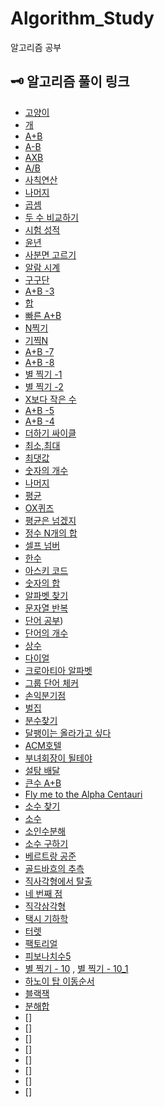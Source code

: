 # Algorithm_Study
알고리즘 공부

## 🗝 알고리즘 풀이 링크
- [고양이](https://github.com/cbq3737/Algorithm_Study/blob/c59352afb1e5b469bd32c0f1b6012fa4be9d1843/src/step1/num_10171.java)
- [개](https://github.com/cbq3737/Algorithm_Study/blob/c59352afb1e5b469bd32c0f1b6012fa4be9d1843/src/step1/num_10172.java)
- [A+B](https://github.com/cbq3737/Algorithm_Study/blob/master/src/step1/num_1000.java)
- [A-B](https://github.com/cbq3737/Algorithm_Study/blob/master/src/step1/num_1001.java)
- [AXB](https://github.com/cbq3737/Algorithm_Study/blob/master/src/step1/num_10998.java)
- [A/B](https://github.com/cbq3737/Algorithm_Study/blob/master/src/step1/num_1008.java)
- [사칙연산](https://github.com/cbq3737/Algorithm_Study/blob/master/src/step1/num_10869.java)
- [나머지](https://github.com/cbq3737/Algorithm_Study/blob/master/src/step1/num_10430.java)
- [곱셈](https://github.com/cbq3737/Algorithm_Study/blob/master/src/step1/num_2588.java)
- [두 수 비교하기](https://github.com/cbq3737/Algorithm_Study/blob/master/src/step2/num_1330.java)
- [시험 성적](https://github.com/cbq3737/Algorithm_Study/blob/master/src/step2/num_9498.java)
- [윤년](https://github.com/cbq3737/Algorithm_Study/blob/master/src/step2/num_2753.java)
- [사분면 고르기](https://github.com/cbq3737/Algorithm_Study/blob/master/src/step2/num_14681.java)
- [알람 시계](https://github.com/cbq3737/Algorithm_Study/blob/master/src/step2/num_2884.java)
- [구구단](https://github.com/cbq3737/Algorithm_Study/blob/master/src/step3/num_2739.java)
- [A+B -3](https://github.com/cbq3737/Algorithm_Study/blob/master/src/step3/num_10950.java)
- [합](https://github.com/cbq3737/Algorithm_Study/blob/master/src/step3/num_8393.java)
- [빠른 A+B](https://github.com/cbq3737/Algorithm_Study/blob/master/src/step3/num_15552.java)
- [N찍기](https://github.com/cbq3737/Algorithm_Study/blob/master/src/step3/num_2741.java)
- [기찍N](https://github.com/cbq3737/Algorithm_Study/blob/master/src/step3/num_2742.java)
- [A+B -7](https://github.com/cbq3737/Algorithm_Study/blob/master/src/step3/num_11021.java)
- [A+B -8](https://github.com/cbq3737/Algorithm_Study/blob/master/src/step3/num_11022.java)
- [별 찍기 -1](https://github.com/cbq3737/Algorithm_Study/blob/master/src/step3/num_2438.java)
- [별 찍기 -2](https://github.com/cbq3737/Algorithm_Study/blob/master/src/step3/num_2439.java)
- [X보다 작은 수](https://github.com/cbq3737/Algorithm_Study/blob/master/src/step3/num_10871.java)
- [A+B -5](https://github.com/cbq3737/Algorithm_Study/blob/master/src/step4/num_10952.java)
- [A+B -4](https://github.com/cbq3737/Algorithm_Study/blob/master/src/step4/num_10951.java)
- [더하기 싸이클](https://github.com/cbq3737/Algorithm_Study/blob/master/src/step4/num_1110.java)
- [최소,최대](https://github.com/cbq3737/Algorithm_Study/blob/master/src/step5/num_10818.java)
- [최댓값](https://github.com/cbq3737/Algorithm_Study/blob/master/src/step5/num_2562.java)
- [숫자의 개수](https://github.com/cbq3737/Algorithm_Study/blob/master/src/step5/num_2577.java)
- [나머지](https://github.com/cbq3737/Algorithm_Study/blob/master/src/step5/num_3052.java)
- [평균](https://github.com/cbq3737/Algorithm_Study/blob/master/src/step5/num_1546.java)
- [OX퀴즈](https://github.com/cbq3737/Algorithm_Study/blob/master/src/step5/num_8958.java)
- [평균은 넘겠지](https://github.com/cbq3737/Algorithm_Study/blob/master/src/step5/num_4344.java)
- [정수 N개의 합](https://github.com/cbq3737/Algorithm_Study/blob/master/src/step6/num_15596.java)
- [셀프 넘버](https://github.com/cbq3737/Algorithm_Study/blob/master/src/step6/num_4673.java)
- [한수](https://github.com/cbq3737/Algorithm_Study/blob/master/src/step6/num_1065.java)
- [아스키 코드](https://github.com/cbq3737/Algorithm_Study/blob/master/src/step7/num_11654.java)
- [숫자의 합](https://github.com/cbq3737/Algorithm_Study/blob/master/src/step7/num_11720.java)
- [알파벳 찾기](https://github.com/cbq3737/Algorithm_Study/blob/master/src/step7/num_10809.java)
- [문자열 반복](https://github.com/cbq3737/Algorithm_Study/blob/master/src/step7/num_2675.java)
- [단어 공부](https://github.com/cbq3737/Algorithm_Study/blob/master/src/step7/num_1157.java))
- [단어의 개수](https://github.com/cbq3737/Algorithm_Study/blob/master/src/step7/num_1152.java)
- [상수](https://github.com/cbq3737/Algorithm_Study/blob/master/src/step7/num_2908.java)
- [다이얼](https://github.com/cbq3737/Algorithm_Study/blob/master/src/step7/num_5622.java)
- [크로아티아 알파벳](https://github.com/cbq3737/Algorithm_Study/blob/master/src/step7/num_2941.java)
- [그룹 단어 체커](https://github.com/cbq3737/Algorithm_Study/blob/master/src/step7/num_1316.java)
- [손익분기점](https://github.com/cbq3737/Algorithm_Study/blob/master/src/step8/num_1712.java)
- [벌집](https://github.com/cbq3737/Algorithm_Study/blob/master/src/step8/num_2292.java)
- [분수찾기](https://github.com/cbq3737/Algorithm_Study/blob/master/src/step8/num_1093.java)
- [달팽이는 올라가고 싶다](https://github.com/cbq3737/Algorithm_Study/blob/master/src/step8/num_2869.java)
- [ACM호텔](https://github.com/cbq3737/Algorithm_Study/blob/master/src/step8/num_10250.java)
- [부녀회장이 될테야](https://github.com/cbq3737/Algorithm_Study/blob/master/src/step8/num_2775.java)
- [설탕 배달](https://github.com/cbq3737/Algorithm_Study/blob/master/src/step8/num_2839.java)
- [큰수 A+B](https://github.com/cbq3737/Algorithm_Study/blob/master/src/step8/num_10757.java)
- [Fly me to the Alpha Centauri](https://github.com/cbq3737/Algorithm_Study/blob/master/src/step8/num_1011.java)
- [소수 찾기](https://github.com/cbq3737/Algorithm_Study/blob/master/src/step9/num_1978.java)
- [소수](https://github.com/cbq3737/Algorithm_Study/blob/master/src/step9/num_2581.java)
- [소인수분해](https://github.com/cbq3737/Algorithm_Study/blob/master/src/step9/num_11653.java)
- [소수 구하기](https://github.com/cbq3737/Algorithm_Study/blob/master/src/step9/num_1929.java)
- [베르트랑 공준](https://github.com/cbq3737/Algorithm_Study/blob/master/src/step9/num_4948.java)
- [골드바흐의 추측](https://github.com/cbq3737/Algorithm_Study/blob/master/src/step9/num_9020.java)
- [직사각형에서 탈출](https://github.com/cbq3737/Algorithm_Study/blob/master/src/step9/num_1085.java)
- [네 번째 점](https://github.com/cbq3737/Algorithm_Study/blob/master/src/step9/num_3009.java)
- [직각삼각형](https://github.com/cbq3737/Algorithm_Study/blob/master/src/step9/num_4153.java)
- [택시 기하학](https://github.com/cbq3737/Algorithm_Study/blob/master/src/step9/num_3053.java)
- [터렛](https://github.com/cbq3737/Algorithm_Study/blob/master/src/step9/num_1002.java)
- [팩토리얼](https://github.com/cbq3737/Algorithm_Study/blob/master/src/step10/num_10872.java)
- [피보나치수5](https://github.com/cbq3737/Algorithm_Study/blob/master/src/step10/num_10870.java)
- [별 찍기 - 10](https://github.com/cbq3737/Algorithm_Study/blob/master/src/step10/num_2447.java) , [별 찍기 - 10_1](https://github.com/cbq3737/Algorithm_Study/blob/master/src/step10/num_2477_1.java)
- [하노이 탑 이동순서](https://github.com/cbq3737/Algorithm_Study/blob/master/src/step10/num_11729.java)
- [블랙잭](https://github.com/cbq3737/Algorithm_Study/blob/master/src/step11/num_2798.java)
- [분해합](https://github.com/cbq3737/Algorithm_Study/blob/master/src/step11/num_2231.java)
- []
- []
- []
- []
- []
- []
- []
- []
